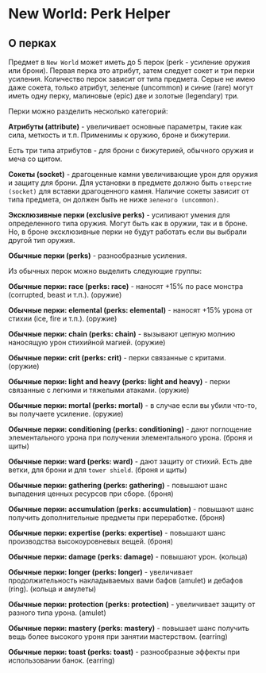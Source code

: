 # New World: Perk Helper

## О перках

Предмет в `New World` может иметь до 5 перок (perk - усиление оружия или брони). Первая перка это атрибут, затем следует сокет и три перки усиления. Количество перок зависит от типа предмета. Серые не имею даже сокета, только атрибут, зеленые (uncommon) и синие (rare) могут иметь одну перку, малиновые (epic) две и золотые (legendary) три.

Перки можно разделить несколько категорий:

__Атрибуты (attribute)__ - увеличивает основные параметры, такие как сила, меткость и т.п. Применимы к оружию, броне и бижутерии. 

Есть три типа атрибутов - для брони с бижутерией, обычного оружия и меча со щитом. 

__Сокеты (socket)__ - драгоценные камни увеличивающие урон для оружия и защиту для брони. Для установки в предмете должно быть `отверстие (socket)` для вставки драгоценного камня. Наличие сокеты зависит от типа предмета, он должен быть не ниже `зеленого (uncommon)`.

__Эксклюзивные перки (exclusive perks)__ - усиливают умения для определенного типа оружия. Могут быть как в оружии, так и в броне. Но, в броне эксклюзивные перки не будут работать если вы выбрали другой тип оружия.

__Обычные перки (perks)__ - разнообразные усиления.

Из обычных перок можно выделить следующие группы:

__Обычные перки: race (perks: race)__ - наносят +15% по расе монстра (corrupted, beast и т.п.). (оружие)

__Обычные перки: elemental (perks: elemental)__ - наносят +15% урона от стихии (ice, fire и т.п.). (оружие)

__Обычные перки: chain (perks: chain)__ - вызывают цепную молнию наносящую урон стихийной магией. (оружие)

__Обычные перки: crit (perks: crit)__ - перки связанные с критами. (оружие)

__Обычные перки: light and heavy (perks: light and heavy)__ - перки связанные с легкими и тяжелыми атаками. (оружие)

__Обычные перки: mortal (perks: mortal)__ - в случае если вы убили что-то, вы получаете усиление. (оружие)

__Обычные перки: conditioning (perks: conditioning)__ - дают поглощение элементального урона при получении элементального урона. (броня и щиты)

__Обычные перки: ward (perks: ward)__ - дают защиту от стихий. Есть две ветки, для брони и для `tower shield`. (броня и щиты)

__Обычные перки: gathering (perks: gathering)__ - повышают шанс выпадения ценных ресурсов при сборе. (броня)

__Обычные перки: accumulation (perks: accumulation)__ - повышают шанс получить дополнительные предметы при переработке. (броня)

__Обычные перки: expertise (perks: expertise)__ - повышают шанс производства высокоуровневых вещей. (броня)

__Обычные перки: damage (perks: damage)__ - повышают урон. (кольца)

__Обычные перки: longer (perks: longer)__ - увеличивает продолжительность накладываемых вами бафов (amulet) и дебафов (ring). (кольца и амулеты)

__Обычные перки: protection (perks: protection)__ - увеличивает защиту от разного типа урона. (amulet)

__Обычные перки: mastery (perks: mastery)__ - повышает шанс получить вещь более высокого уроня при занятии мастерством. (earring)

__Обычные перки: toast (perks: toast)__ - разнообразные эффекты при использовании банок. (earring)

